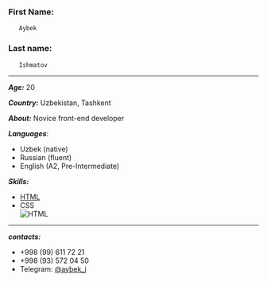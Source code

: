 ### First Name:  
       Aybek  
### Last name: 
       Ishmatov  
___
**_Age:_**  20  

**_Country:_** Uzbekistan, Tashkent  

**_About:_**    Novice front-end developer  

___Languages___:  
- Uzbek (native)
- Russian (fluent)
- English (A2, Pre-Intermediate)  

**_Skills:_**  
- [HTML](https://www.sololearn.com/Certificate/1014-17394393/pdf/)
- CSS  
![HTML](https://i.imgur.com/M09d0uH.jpg)
___

**_contacts:_**   
- +998 (99) 611 72 21  
- +998 (93) 572 04 50  
- Telegram: [@aybek_i](t.me/aybek_i)
 
